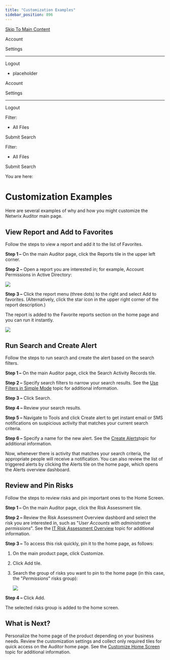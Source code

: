 ```yaml
---
title: "Customization Examples"
sidebar_position: 896
---
```


[Skip To Main Content](#)

Account

Settings

---

Logout

* placeholder

Account

Settings

---

Logout

Filter: 

* All Files

Submit Search

Filter: 

* All Files

Submit Search

You are here:

# Customization Examples

Here are several examples of why and how you might customize the Netwrix Auditor main page.

## View Report and Add to Favorites

Follow the steps to view a report and add it to the list of Favorites.

**Step 1 –** On the main Auditor page, click the Reports tile in the upper left corner.

**Step 2 –** Open a report you are interested in; for example, Account Permissions in Active Directory:

![](../static/img/Auditor/Images/Auditor/HomeScreen/Scenario_Reports_1.png)

**Step 3 –** Click the report menu (three dots) to the right and select Add to favorites. (Alternatively, click the star icon in the upper right corner of the report description.)

The report is added to the  Favorite reports section on the home page and you can run it instantly.

![](../static/img/Auditor/Images/Auditor/HomeScreen/Scenario_Reports_2.png)

## Run Search and Create Alert

Follow the steps to run search and create the alert based on the search filters.

**Step 1 –** On the main Auditor page, click the Search Activity Records tile.

**Step 2 –** Specify search filters to narrow your search results. See the [Use Filters in Simple Mode](../Search/FilterSimple.htm "Use Filters in Simple Mode") topic for additional information.

**Step 3 –** Click Search.

**Step 4 –** Review your search results.

**Step 5 –** Navigate to Tools and click Create alert to get instant email or SMS notifications on suspicious activity that matches your current search criteria.

**Step 6 –** Specify a name for the new alert. See the [Create Alerts](../AlertSettings/Create.htm "Create Alerts")topic for additional information.

Now, whenever there is activity that matches your search criteria, the appropriate people will receive a notification. You can also review the list of triggered alerts by clicking the Alerts tile on the home page, which opens the Alerts overview dashboard.

## Review and Pin Risks

Follow the steps to review risks and pin important ones to the Home Screen.

**Step 1 –** On the main Auditor page, click the Risk Assessment tile.

**Step 2 –** Review the Risk Assessment Overview dashbord and select the risk you are interested in, such as "*User Accounts with administrative permissions*". See the [IT Risk Assessment Overview](../RiskAssessment/Overview.htm "IT Risk Assessment Overview")  topic for additional information.

**Step 3 –** To access this risk quickly, pin it to the home page, as follows:

1. On the main product page, click Customize.
2. Click Add tile.
3. Search the group of risks you want to pin to the home page (in this case, the "*Permissions*" risks group):

   [![](../static/img/Auditor/Images/Auditor/HomeScreen/Scenario_Risks_thumb_0_0.png)](../../../Resources/Images/Auditor/HomeScreen/Scenario_Risks.PNG)

**Step 4 –** Click Add.

The selected risks group is added to the home screen.

## What is Next?

Personalize the home page of the product depending on your business needs. Review the customization settings and collect only required tiles for quick access on the Auditor home page. See the [Customize Home Screen](CustomizeHome.htm "Customize Home Screen") topic for additional information.